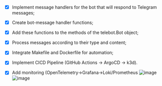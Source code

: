 - [x] Implement message handlers for the bot that will respond to Telegram messages;
- [x] Create bot-message handler functions;
- [x] Add these functions to the methods of the telebot.Bot object;
- [x] Process messages according to their type and content;
- [x] Integrate Makefile and Dockerfile for automation;
- [x] Implement CICD Pipeline (GitHub Actions -> ArgoCD -> k3d).
- [x] Add monitoring (OpenTelemetry->Grafana->Loki/Prometheus
![image](https://github.com/ibayro/kbot/assets/104074570/948c6948-7dd2-41b3-8a7b-288e2637c9df)
![image](https://github.com/ibayro/kbot/assets/104074570/3608da6a-ece7-48f5-8b2a-430bfb2e7fef)

